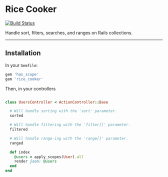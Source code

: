 # Rice Cooker

[![Build Status](https://travis-ci.org/lambda2/rice_cooker.svg?branch=master)](https://travis-ci.org/lambda2/rice_cooker)

Handle sort, filters, searches, and ranges on Rails collections.

-------------------

## Installation

In your `Gemfile`:

```ruby
gem 'has_scope'
gem 'rice_cooker'
```

Then, in your controllers

```ruby

class UsersController < ActionController::Base

  # Will handle sorting with the 'sort' parameter.
  sorted

  # Will handle filtering with the 'filter[]' parameter.
  filtered

  # Will handle range-ing with the 'range[]' parameter.
  ranged

  def index
    @users = apply_scopes(User).all
    render json: @users
  end
end

```
